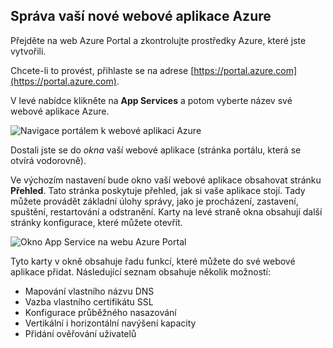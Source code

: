 ## <a name="manage-your-new-azure-web-app"></a>Správa vaší nové webové aplikace Azure

Přejděte na web Azure Portal a zkontrolujte prostředky Azure, které jste vytvořili.

Chcete-li to provést, přihlaste se na adrese [https://portal.azure.com](https://portal.azure.com).

V levé nabídce klikněte na **App Services** a potom vyberte název své webové aplikace Azure.

![Navigace portálem k webové aplikaci Azure](media/manage-azure-web-app/portal1.png)

Dostali jste se do _okna_ vaší webové aplikace (stránka portálu, která se otvírá vodorovně).

Ve výchozím nastavení bude okno vaší webové aplikace obsahovat stránku **Přehled**. Tato stránka poskytuje přehled, jak si vaše aplikace stojí. Tady můžete provádět základní úlohy správy, jako je procházení, zastavení, spuštění, restartování a odstranění. Karty na levé straně okna obsahují další stránky konfigurace, které můžete otevřít.

![Okno App Service na webu Azure Portal](media/manage-azure-web-app/portal2.png)

Tyto karty v okně obsahuje řadu funkcí, které můžete do své webové aplikace přidat. Následující seznam obsahuje několik možností:

* Mapování vlastního názvu DNS
* Vazba vlastního certifikátu SSL
* Konfigurace průběžného nasazování
* Vertikální i horizontální navýšení kapacity
* Přidání ověřování uživatelů